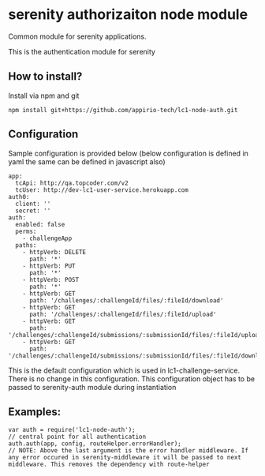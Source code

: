 serenity authorizaiton node module
===

Common module for serenity applications.

This is the authentication module for serenity


## How to install?

Install via npm and git

```
npm install git+https://github.com/appirio-tech/lc1-node-auth.git
```

## Configuration

Sample configuration is provided below (below configuration is defined in yaml the same can be defined in javascript also)

```
app:
  tcApi: http://qa.topcoder.com/v2
  tcUser: http://dev-lc1-user-service.herokuapp.com
auth0:
  client: ''
  secret: ''
auth:
  enabled: false
  perms:
    - challengeApp
  paths:
    - httpVerb: DELETE
      path: '*'
    - httpVerb: PUT
      path: '*'
    - httpVerb: POST
      path: '*'
    - httpVerb: GET
      path: '/challenges/:challengeId/files/:fileId/download'
    - httpVerb: GET
      path: '/challenges/:challengeId/files/:fileId/upload'
    - httpVerb: GET
      path: '/challenges/:challengeId/submissions/:submissionId/files/:fileId/upload'
    - httpVerb: GET
      path: '/challenges/:challengeId/submissions/:submissionId/files/:fileId/download'
```

This is the default configuration which is used in lc1-challenge-service. There is no change in this configuration. This configuration object has to be passed to serenity-auth module during instantiation

## Examples:

```
var auth = require('lc1-node-auth');
// central point for all authentication
auth.auth(app, config, routeHelper.errorHandler);
// NOTE: Above the last argument is the error handler middleware. If any error occured in serenity-middleware it will be passed to next middleware. This removes the dependency with route-helper

```
